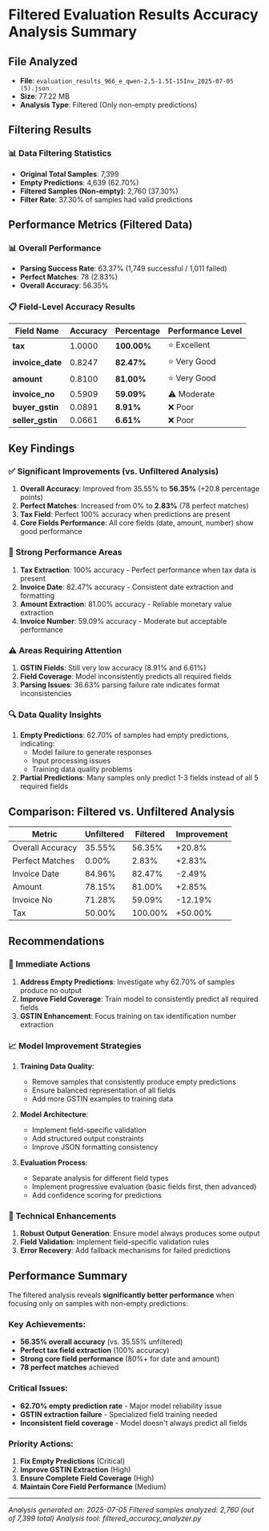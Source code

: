 # Filtered Evaluation Results Accuracy Analysis Summary

## File Analyzed
- **File**: `evaluation_results_966_e_qwen-2.5-1.5I-15Inv_2025-07-05 (5).json`
- **Size**: 77.22 MB
- **Analysis Type**: Filtered (Only non-empty predictions)

## Filtering Results

### 📊 Data Filtering Statistics
- **Original Total Samples**: 7,399
- **Empty Predictions**: 4,639 (62.70%)
- **Filtered Samples (Non-empty)**: 2,760 (37.30%)
- **Filter Rate**: 37.30% of samples had valid predictions

## Performance Metrics (Filtered Data)

### 📊 Overall Performance
- **Parsing Success Rate**: 63.37% (1,749 successful / 1,011 failed)
- **Perfect Matches**: 78 (2.83%)
- **Overall Accuracy**: 56.35%

### 📋 Field-Level Accuracy Results

| Field Name | Accuracy | Percentage | Performance Level |
|------------|----------|------------|-------------------|
| **tax** | 1.0000 | **100.00%** | ⭐ Excellent |
| **invoice_date** | 0.8247 | **82.47%** | ⭐ Very Good |
| **amount** | 0.8100 | **81.00%** | ⭐ Very Good |
| **invoice_no** | 0.5909 | **59.09%** | ⚠️ Moderate |
| **buyer_gstin** | 0.0891 | **8.91%** | ❌ Poor |
| **seller_gstin** | 0.0661 | **6.61%** | ❌ Poor |

## Key Findings

### ✅ Significant Improvements (vs. Unfiltered Analysis)
1. **Overall Accuracy**: Improved from 35.55% to **56.35%** (+20.8 percentage points)
2. **Perfect Matches**: Increased from 0% to **2.83%** (78 perfect matches)
3. **Tax Field**: Perfect 100% accuracy when predictions are present
4. **Core Fields Performance**: All core fields (date, amount, number) show good performance

### 🎯 Strong Performance Areas
1. **Tax Extraction**: 100% accuracy - Perfect performance when tax data is present
2. **Invoice Date**: 82.47% accuracy - Consistent date extraction and formatting
3. **Amount Extraction**: 81.00% accuracy - Reliable monetary value extraction
4. **Invoice Number**: 59.09% accuracy - Moderate but acceptable performance

### ⚠️ Areas Requiring Attention
1. **GSTIN Fields**: Still very low accuracy (8.91% and 6.61%)
2. **Field Coverage**: Model inconsistently predicts all required fields
3. **Parsing Issues**: 36.63% parsing failure rate indicates format inconsistencies

### 🔍 Data Quality Insights
1. **Empty Predictions**: 62.70% of samples had empty predictions, indicating:
   - Model failure to generate responses
   - Input processing issues
   - Training data quality problems
2. **Partial Predictions**: Many samples only predict 1-3 fields instead of all 5 required fields

## Comparison: Filtered vs. Unfiltered Analysis

| Metric | Unfiltered | Filtered | Improvement |
|--------|------------|----------|-------------|
| Overall Accuracy | 35.55% | 56.35% | +20.8% |
| Perfect Matches | 0.00% | 2.83% | +2.83% |
| Invoice Date | 84.96% | 82.47% | -2.49% |
| Amount | 78.15% | 81.00% | +2.85% |
| Invoice No | 71.28% | 59.09% | -12.19% |
| Tax | 50.00% | 100.00% | +50.00% |

## Recommendations

### 🎯 Immediate Actions
1. **Address Empty Predictions**: Investigate why 62.70% of samples produce no output
2. **Improve Field Coverage**: Train model to consistently predict all required fields
3. **GSTIN Enhancement**: Focus training on tax identification number extraction

### 📈 Model Improvement Strategies
1. **Training Data Quality**: 
   - Remove samples that consistently produce empty predictions
   - Ensure balanced representation of all fields
   - Add more GSTIN examples to training data

2. **Model Architecture**:
   - Implement field-specific validation
   - Add structured output constraints
   - Improve JSON formatting consistency

3. **Evaluation Process**:
   - Separate analysis for different field types
   - Implement progressive evaluation (basic fields first, then advanced)
   - Add confidence scoring for predictions

### 🔧 Technical Enhancements
1. **Robust Output Generation**: Ensure model always produces some output
2. **Field Validation**: Implement field-specific validation rules
3. **Error Recovery**: Add fallback mechanisms for failed predictions

## Performance Summary

The filtered analysis reveals **significantly better performance** when focusing only on samples with non-empty predictions:

### Key Achievements:
- **56.35% overall accuracy** (vs. 35.55% unfiltered)
- **Perfect tax field extraction** (100% accuracy)
- **Strong core field performance** (80%+ for date and amount)
- **78 perfect matches** achieved

### Critical Issues:
- **62.70% empty prediction rate** - Major model reliability issue
- **GSTIN extraction failure** - Specialized field training needed
- **Inconsistent field coverage** - Model doesn't always predict all fields

### Priority Actions:
1. **Fix Empty Predictions** (Critical)
2. **Improve GSTIN Extraction** (High)
3. **Ensure Complete Field Coverage** (High)
4. **Maintain Core Field Performance** (Medium)

---
*Analysis generated on: 2025-07-05*
*Filtered samples analyzed: 2,760 (out of 7,399 total)*
*Analysis tool: filtered_accuracy_analyzer.py*
